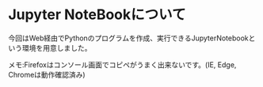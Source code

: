 # Jupyter NoteBookについて
今回はWeb経由でPythonのプログラムを作成、実行できるJupyterNotebookという環境を用意しました。

メモ:Firefoxはコンソール画面でコピペがうまく出来ないです。(IE, Edge, Chromeは動作確認済み)
